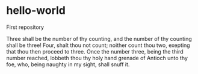 # hello-world
First repository

Three shall be the number of thy counting, and the number of thy counting shall be three!
Four, shalt thou not count; noither count thou two, exepting that thou then proceed to three.
Once the number three, being the third number reached, lobbeth thou thy holy hand grenade of Antioch
unto thy foe, who, being naughty in my sight, shall snuff it.
